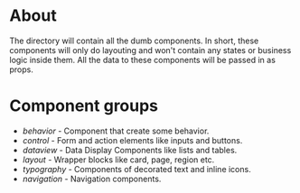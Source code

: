 # About
The directory will contain all the dumb components. In short, these components will only do layouting and won't contain any states or business logic inside them. All the data to these components will be passed in as props.

# Component groups
 - *behavior*			- Component that create some behavior.
 - *control*			- Form and action elements like inputs and buttons.
 - *dataview*			- Data Display Components like lists and tables.
 - *layout*				- Wrapper blocks like card, page, region etc.
 - *typography*			- Components of decorated text and inline icons.
 - *navigation*			- Navigation components.